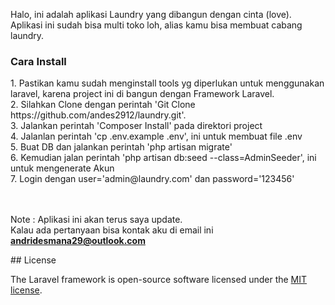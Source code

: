 <p>Halo, ini adalah aplikasi Laundry yang dibangun dengan cinta (love). Aplikasi ini sudah bisa multi toko loh, alias kamu bisa membuat cabang laundry.<br>
    
    
<h3><b>Cara Install</b></h3>
<p>
1. Pastikan kamu sudah menginstall tools yg diperlukan untuk menggunakan laravel, karena project ini di bangun dengan Framework      Laravel. <br>
2. Silahkan Clone dengan perintah 'Git Clone https://github.com/andes2912/laundry.git'. <br>
3. Jalankan perintah 'Composer Install' pada direktori project <br>
4. Jalanlan perintah 'cp .env.example .env', ini untuk membuat file .env<br>
5. Buat DB dan jalankan perintah 'php artisan migrate'<br>
6. Kemudian jalan perintah 'php artisan db:seed --class=AdminSeeder', ini untuk mengenerate Akun <br>
7. Login dengan user='admin@laundry.com' dan password='123456'<br> <br><br>
    
Note : Aplikasi ini akan terus saya update.<br>
Kalau ada pertanyaan bisa kontak aku di email ini <b>andridesmana29@outlook.com</b>
</p>
## License

The Laravel framework is open-source software licensed under the [MIT license](https://opensource.org/licenses/MIT).
